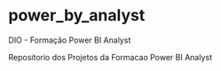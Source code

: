 # power_by_analyst
DIO - Formação Power BI Analyst

Repositorio dos Projetos da Formacao Power BI Analyst
